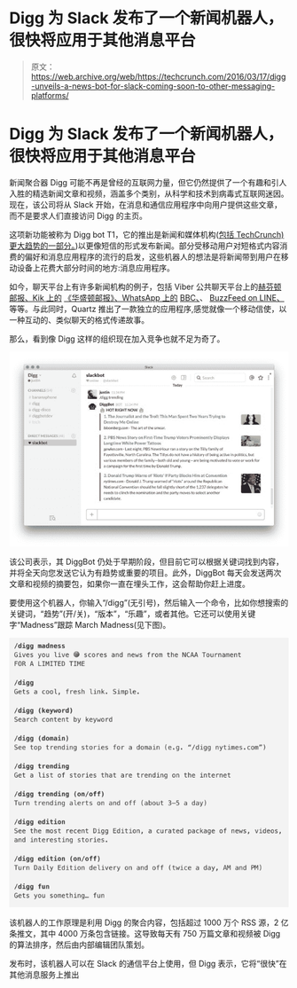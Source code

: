 # Digg 为 Slack 发布了一个新闻机器人，很快将应用于其他消息平台 

> 原文：<https://web.archive.org/web/https://techcrunch.com/2016/03/17/digg-unveils-a-news-bot-for-slack-coming-soon-to-other-messaging-platforms/>

# Digg 为 Slack 发布了一个新闻机器人，很快将应用于其他消息平台

新闻聚合器 Digg 可能不再是曾经的互联网力量，但它仍然提供了一个有趣和引人入胜的精选新闻文章和视频，涵盖多个类别，从科学和技术到病毒式互联网迷因。现在，该公司将从 Slack 开始，在消息和通信应用程序中向用户提供这些文章，而不是要求人们直接访问 Digg 的主页。

这项新功能被称为 Digg bot T1，它的推出是新闻和媒体机构([包括 TechCrunch)更大趋势的一部分。](https://web.archive.org/web/20221207182754/https://beta.techcrunch.com/2016/03/15/check-out-the-new-ai-powered-techcrunch-news-bot-on-telegram-messenger/))以更像短信的形式发布新闻。部分受移动用户对短格式内容消费的偏好和消息应用程序的流行的启发，这些机器人的想法是将新闻带到用户在移动设备上花费大部分时间的地方:消息应用程序。

如今，聊天平台上有许多新闻机构的例子，包括 Viber 公共聊天平台上的[赫芬顿邮报、Kik 上的](https://web.archive.org/web/20221207182754/http://chats.viber.com/huffingtonpost) [《华盛顿邮报》、WhatsApp 上的](https://web.archive.org/web/20221207182754/http://blog.kik.com/2015/04/27/washington-post/) [BBC、](https://web.archive.org/web/20221207182754/http://www.bbc.com/news/world-africa-29573964)、 [BuzzFeed on LINE、](https://web.archive.org/web/20221207182754/http://www.buzzfeed.com/bryanthua/chat-with-buzzfeed-on-line)等等。与此同时，Quartz 推出了一款独立的应用程序,感觉就像一个移动信使，以一种互动的、类似聊天的格式传递故事。

那么，看到像 Digg 这样的组织现在加入竞争也就不足为奇了。

![diggbot-slack](img/cae06cac7be6f5a712a6fe0937be08c2.png)

该公司表示，其 DiggBot 仍处于早期阶段，但目前它可以根据关键词找到内容，并将全天向您发送它认为有趋势或重要的项目。此外，DiggBot 每天会发送两次文章和视频的摘要包，如果你一直在埋头工作，这会帮助你赶上进度。

要使用这个机器人，你输入“/digg”(无引号)，然后输入一个命令，比如你想搜索的关键词，“趋势”(开/关)，“版本”，“乐趣”，或者其他。它还可以使用关键字“Madness”跟踪 March Madness(见下图)。

![Screen Shot 2016-03-17 at 10.58.38 AM](img/a3fe7a6e17f821d99311ae4b85345b91.png)

该机器人的工作原理是利用 Digg 的聚合内容，包括超过 1000 万个 RSS 源，2 亿条推文，其中 4000 万条包含链接。这导致每天有 750 万篇文章和视频被 Digg 的算法排序，然后由内部编辑团队策划。

发布时，该机器人可以在 Slack 的通信平台上使用，但 Digg 表示，它将“很快”在其他消息服务上推出